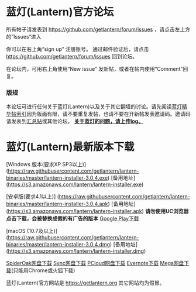 # 蓝灯(Lantern)官方论坛

所有帖子请发表到 https://github.com/getlantern/forum/issues ，请点击左上方的”Issues“进入

你可以在右上角“sign up” 注册账号。 通过邮件验证后，请点击 https://github.com/getlantern/forum/issues 回到论坛。

在论坛内，可用右上角使用“New issue” 发新帖，或者在帖内使用“Comment”回复。

### 版规
本论坛可进行任何关于蓝灯(Lantern)以及关于其它翻墙的讨论。请先阅读[蓝灯精华帖索引](https://github.com/getlantern/forum/issues/362)因为版面有限，请不要重复发帖，也请不要在开新帖发表邀请码。邀请码请发表到[汇总贴](https://github.com/getlantern/forum/issues/313)或其他论坛。 **[关于蓝灯的问题，请上传log。](https://github.com/getlantern/forum/issues/358)**


# 蓝灯(Lantern)最新版本下载

[Windows 版本(要求XP SP3以上)] (https://raw.githubusercontent.com/getlantern/lantern-binaries/master/lantern-installer-3.0.4.exe)      [备用地址] (https://s3.amazonaws.com/lantern/lantern-installer.exe)  

[安卓版(要求4.1以上)] (https://raw.githubusercontent.com/getlantern/lantern-binaries/master/lantern-installer-3.0.4.apk)               [备用地址] (https://s3.amazonaws.com/lantern/lantern-installer.apk) **请勿使用UC浏览器点击下载，会被替换成假的有广告的版本**  [Google Play下载](https://play.google.com/store/apps/details?id=org.getlantern.lantern)

[macOS (10.7及以上)] (https://raw.githubusercontent.com/getlantern/lantern-binaries/master/lantern-installer-3.0.4.dmg)              [备用地址] (https://s3.amazonaws.com/lantern/lantern-installer.dmg) 

[SpiderOak网盘下载](https://spideroak.com/browse/share/Lantern/Lantern/Lantern/)
[Sync网盘下载](https://ln.sync.com/dl/8d3e0f650#jm5ygm7p-qceg64ka-9pdwj8fh-vdzgsayz)
[PCloud网盘下载](https://my.pcloud.com/publink/show?code=kZIMTbZJgCQenumrdBnSlKFVof1lXTqMQ4V)
[Evernote下载](https://www.evernote.com/shard/s510/sh/93cabf92-efe2-4d32-bc1c-04d7ceca6c0f/d4042644da931ff66f9a1071e1699163)
[Mega网盘下载](https://mega.nz/#F!MRhXVIAL!hLyLBQlT0oypcyykqHc-aw)(只能用Chrome或火狐下载)  

蓝灯(Lantern)官方网站是 https://getlantern.org 其它网站均为假冒。
